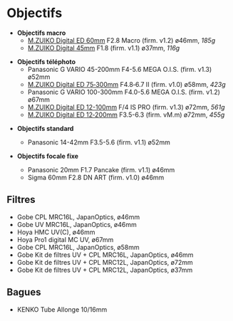 # Objectifs

- **Objectifs macro**
  - [M.ZUIKO Digital ED 60mm] F2.8 Macro (firm. v1.2) ø46mm, _185g_
  - [M.ZUIKO Digital 45mm] F1.8 (firm. v1.1) ø37mm, _116g_

[M.ZUIKO Digital ED 60mm]: https://www.olympus.fr/site/fr/c/lenses/om_d_pen_lenses/m_zuiko/m_zuiko_digital_ed_60mm_1_2_8/m_zuiko_digital_ed_60mm_1_2_8_specifications.html
[M.ZUIKO Digital 45mm]: https://www.olympus.fr/site/fr/c/lenses/om_d_pen_lenses/m_zuiko/m_zuiko_digital_45mm_118/m_zuiko_digital_45mm_118_specifications.html

- **Objectifs téléphoto**
  - Panasonic G VARIO 45-200mm F4-5.6 MEGA O.I.S. (firm. v1.3) ø52mm
  - [M.ZUIKO Digital ED 75‑300mm] F4.8‑6.7 II (firm. v1.0) ø58mm, _423g_
  - Panasonic G VARIO 100-300mm F4.0-5.6 MEGA O.I.S. (firm. v1.2) ø67mm
  - [M.ZUIKO Digital ED 12-100mm] F/4 IS PRO (firm. v1.3) ø72mm, _561g_
  - [M.ZUIKO Digital ED 12‑200mm] F3.5-6.3 (firm. vM.m) ø72mm, _455g_

[M.ZUIKO Digital ED 75‑300mm]: https://www.olympus.fr/site/fr/c/lenses/om_d_pen_lenses/m_zuiko/m_zuiko_digital_ed_75_300mm_1_4_8_6_7_ii/m_zuiko_digital_ed_75_300mm_1_4_8_6_7_ii_specifications.html
[M.ZUIKO Digital ED 12-100mm]: https://www.olympus.fr/site/fr/c/lenses/om_d_pen_lenses/m_zuiko_pro/m_zuiko_digital_ed_12_100mm_1_4_0_is_pro/m_zuiko_digital_ed_12_100mm_1_4_0_is_pro_specifications.html
[M.ZUIKO Digital ED 12‑200mm]: https://www.olympus.fr/site/fr/c/lenses/om_d_pen_lenses/m_zuiko/m_zuiko_digital_12_200mm_f3563/index.html

- **Objectifs standard**
  - Panasonic 14-42mm F3.5-5.6 (firm. v1.1) ø52mm

- **Objectifs focale fixe**
  - Panasonic 20mm F1.7 Pancake (firm. v1.1) ø46mm
  - Sigma 60mm F2.8 DN ART (firm. v1.0) ø46mm

## Filtres

- Gobe CPL MRC16L, JapanOptics, ø46mm
- Gobe UV MRC16L, JapanOptics, ø46mm
- Hoya HMC UV(C), ø46mm
- Hoya Pro1 digital MC UV, ø67mm
- Gobe CPL MRC16L, JapanOptics, ø58mm
- Gobe Kit de filtres UV + CPL MRC16L, JapanOptics, ø46mm
- Gobe Kit de filtres UV + CPL MRC12L, JapanOptics, ø72mm
- Gobe Kit de filtres UV + CPL MRC12L, JapanOptics, ø37mm

## Bagues

- KENKO Tube Allonge 10/16mm
